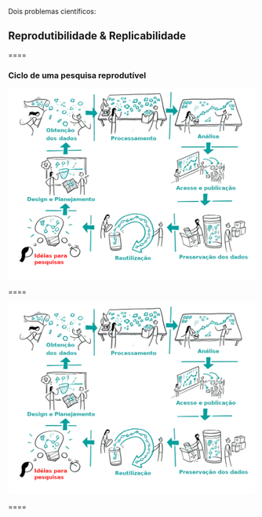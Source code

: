 Dois problemas científicos:

## Reprodutibilidade & Replicabilidade

====

### Ciclo de uma pesquisa reprodutível


![avatar][avatar]

[avatar]: ../shared/img/research-cycle.png

====

![avatar][avatar]

[avatar]: ../shared/img/111.png

====
